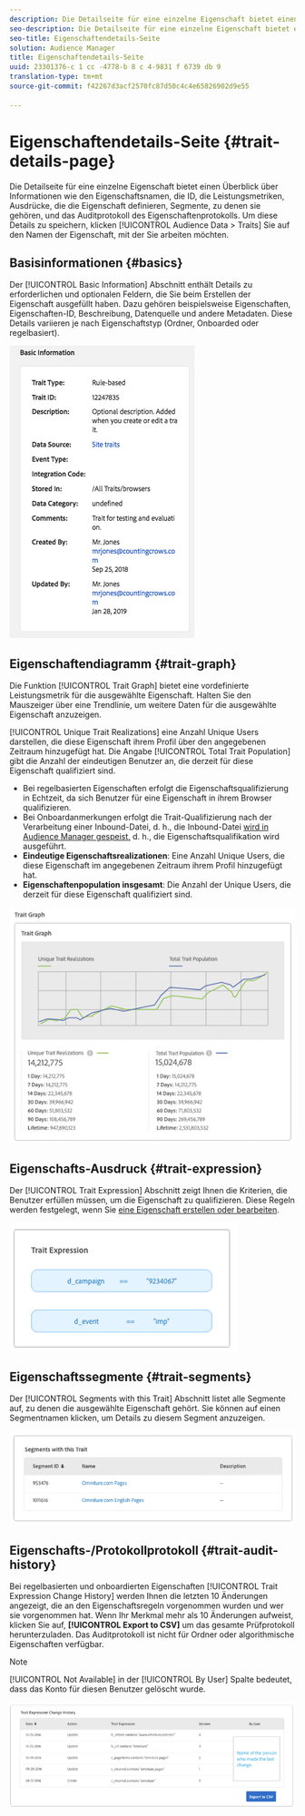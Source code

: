 ```yaml
---
description: Die Detailseite für eine einzelne Eigenschaft bietet einen Überblick über Informationen wie den Eigenschaftsnamen, die ID, die Leistungsmetriken, Ausdrücke, die die Eigenschaft definieren, Segmente, zu denen sie gehören, und das Auditprotokoll des Eigenschaftenprotokolls. Um diese Details zu speichern, gehen Sie zu Zielgruppendaten > Eigenschaften und klicken Sie auf den Namen der Eigenschaft, mit der Sie arbeiten möchten.
seo-description: Die Detailseite für eine einzelne Eigenschaft bietet einen Überblick über Informationen wie den Eigenschaftsnamen, die ID, die Leistungsmetriken, Ausdrücke, die die Eigenschaft definieren, Segmente, zu denen sie gehören, und das Auditprotokoll des Eigenschaftenprotokolls. Um diese Details zu speichern, gehen Sie zu Zielgruppendaten > Eigenschaften und klicken Sie auf den Namen der Eigenschaft, mit der Sie arbeiten möchten.
seo-title: Eigenschaftendetails-Seite
solution: Audience Manager
title: Eigenschaftendetails-Seite
uuid: 23301376-c 1 cc -4778-b 8 c 4-9831 f 6739 db 9
translation-type: tm+mt
source-git-commit: f42267d3acf2570fc87d50c4c4e65826902d9e55

---
```



# Eigenschaftendetails-Seite {#trait-details-page}

Die Detailseite für eine einzelne Eigenschaft bietet einen Überblick über Informationen wie den Eigenschaftsnamen, die ID, die Leistungsmetriken, Ausdrücke, die die Eigenschaft definieren, Segmente, zu denen sie gehören, und das Auditprotokoll des Eigenschaftenprotokolls. Um diese Details zu speichern, klicken [!UICONTROL Audience Data > Traits] Sie auf den Namen der Eigenschaft, mit der Sie arbeiten möchten.

## Basisinformationen {#basics}

Der [!UICONTROL Basic Information] Abschnitt enthält Details zu erforderlichen und optionalen Feldern, die Sie beim Erstellen der Eigenschaft ausgefüllt haben. Dazu gehören beispielsweise Eigenschaften, Eigenschaften-ID, Beschreibung, Datenquelle und andere Metadaten. Diese Details variieren je nach Eigenschaftstyp (Ordner, Onboarded oder regelbasiert).

![](assets/basicInfo.png)

## Eigenschaftendiagramm {#trait-graph}

Die Funktion [!UICONTROL Trait Graph] bietet eine vordefinierte Leistungsmetrik für die ausgewählte Eigenschaft. Halten Sie den Mauszeiger über eine Trendlinie, um weitere Daten für die ausgewählte Eigenschaft anzuzeigen.

[!UICONTROL Unique Trait Realizations] eine Anzahl Unique Users darstellen, die diese Eigenschaft ihrem Profil über den angegebenen Zeitraum hinzugefügt hat. Die Angabe [!UICONTROL Total Trait Population] gibt die Anzahl der eindeutigen Benutzer an, die derzeit für diese Eigenschaft qualifiziert sind.

* Bei regelbasierten Eigenschaften erfolgt die Eigenschaftsqualifizierung in Echtzeit, da sich Benutzer für eine Eigenschaft in ihrem Browser qualifizieren.
* Bei Onboardanmerkungen erfolgt die Trait-Qualifizierung nach der Verarbeitung einer Inbound-Datei, d. h., die Inbound-Datei [wird in Audience Manager gespeist,](../../faq/faq-inbound-data-ingestion.md) d. h., die Eigenschaftsqualifikation wird ausgeführt.
* **Eindeutige Eigenschaftsrealizationen**: Eine Anzahl Unique Users, die diese Eigenschaft im angegebenen Zeitraum ihrem Profil hinzugefügt hat.
* **Eigenschaftenpopulation insgesamt**: Die Anzahl der Unique Users, die derzeit für diese Eigenschaft qualifiziert sind.

![](assets/traitGraph.png)

## Eigenschafts-Ausdruck {#trait-expression}

Der [!UICONTROL Trait Expression] Abschnitt zeigt Ihnen die Kriterien, die Benutzer erfüllen müssen, um die Eigenschaft zu qualifizieren. Diese Regeln werden festgelegt, wenn Sie [eine Eigenschaft erstellen oder bearbeiten](../../features/traits/about-trait-builder.md).

![](assets/traitExpression.png)

## Eigenschaftssegmente {#trait-segments}

Der [!UICONTROL Segments with this Trait] Abschnitt listet alle Segmente auf, zu denen die ausgewählte Eigenschaft gehört. Sie können auf einen Segmentnamen klicken, um Details zu diesem Segment anzuzeigen.

![](assets/traitSegments.png)

## Eigenschafts-/Protokollprotokoll {#trait-audit-history}

Bei regelbasierten und onboardierten Eigenschaften [!UICONTROL Trait Expression Change History] werden Ihnen die letzten 10 Änderungen angezeigt, die an den Eigenschaftsregeln vorgenommen wurden und wer sie vorgenommen hat. Wenn Ihr Merkmal mehr als 10 Änderungen aufweist, klicken Sie auf, **[!UICONTROL Export to CSV]** um das gesamte Prüfprotokoll herunterzuladen. Das Auditprotokoll ist nicht für Ordner oder algorithmische Eigenschaften verfügbar.

>[!NOTE]
>
>[!UICONTROL Not Available] in der [!UICONTROL By User] Spalte bedeutet, dass das Konto für diesen Benutzer gelöscht wurde.

![](assets/traitHistory.png)